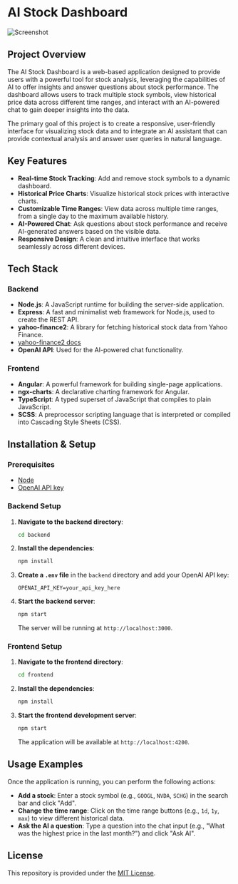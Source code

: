 # AI Stock Dashboard

![Screenshot](https://i.imgur.com/i7MO8MP.png)

## Project Overview

The AI Stock Dashboard is a web-based application designed to provide users with a powerful tool for stock analysis, leveraging the capabilities of AI to offer insights and answer questions about stock performance. The dashboard allows users to track multiple stock symbols, view historical price data across different time ranges, and interact with an AI-powered chat to gain deeper insights into the data.

The primary goal of this project is to create a responsive, user-friendly interface for visualizing stock data and to integrate an AI assistant that can provide contextual analysis and answer user queries in natural language.

## Key Features

*   **Real-time Stock Tracking**: Add and remove stock symbols to a dynamic dashboard.
*   **Historical Price Charts**: Visualize historical stock prices with interactive charts.
*   **Customizable Time Ranges**: View data across multiple time ranges, from a single day to the maximum available history.
*   **AI-Powered Chat**: Ask questions about stock performance and receive AI-generated answers based on the visible data.
*   **Responsive Design**: A clean and intuitive interface that works seamlessly across different devices.

## Tech Stack

### Backend

*   **Node.js**: A JavaScript runtime for building the server-side application.
*   **Express**: A fast and minimalist web framework for Node.js, used to create the REST API.
*   **yahoo-finance2**: A library for fetching historical stock data from Yahoo Finance.
*   [yahoo-finance2 docs](https://github.com/gadicc/node-yahoo-finance2/blob/devel/docs/modules/chart.md)
*   **OpenAI API**: Used for the AI-powered chat functionality.

### Frontend

*   **Angular**: A powerful framework for building single-page applications.
*   **ngx-charts**: A declarative charting framework for Angular.
*   **TypeScript**: A typed superset of JavaScript that compiles to plain JavaScript.
*   **SCSS**: A preprocessor scripting language that is interpreted or compiled into Cascading Style Sheets (CSS).

## Installation & Setup

### Prerequisites

*   [Node](https://nodejs.org/)
*   [OpenAI API key](https://platform.openai.com/settings/organization/api-keys)

### Backend Setup

1.  **Navigate to the backend directory**:
    ```bash
    cd backend
    ```

2.  **Install the dependencies**:
    ```bash
    npm install
    ```

3.  **Create a `.env` file** in the `backend` directory and add your OpenAI API key:
    ```
    OPENAI_API_KEY=your_api_key_here
    ```

4.  **Start the backend server**:
    ```bash
    npm start
    ```
    The server will be running at `http://localhost:3000`.

### Frontend Setup

1.  **Navigate to the frontend directory**:
    ```bash
    cd frontend
    ```

2.  **Install the dependencies**:
    ```bash
    npm install
    ```

3.  **Start the frontend development server**:
    ```bash
    npm start
    ```
    The application will be available at `http://localhost:4200`.

## Usage Examples

Once the application is running, you can perform the following actions:

*   **Add a stock**: Enter a stock symbol (e.g., `GOOGL`, `NVDA`, `SCHG`) in the search bar and click "Add".
*   **Change the time range**: Click on the time range buttons (e.g., `1d`, `1y`, `max`) to view different historical data.
*   **Ask the AI a question**: Type a question into the chat input (e.g., "What was the highest price in the last month?") and click "Ask AI".

## License
This repository is provided under the [MIT License](LICENSE).
